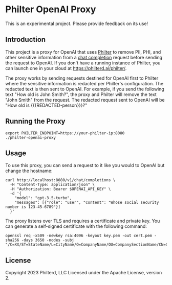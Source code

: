 # Philter OpenAI Proxy

This is an experimental project. Please provide feedback on its use!

## Introduction

This project is a proxy for OpenAI that uses [Philter](https://philterd.ai/philter/) to remove PII, PHI, and other sensitive information from a [chat completion](https://platform.openai.com/docs/api-reference/chat) request before sending the request to OpenAI. If you don't have a running instance of Philter, you can launch one in your cloud at https://philterd.ai/philter/.

The proxy works by sending requests destined for OpenAI first to Philter where the sensitive information is redacted per Philter's configuration. The redacted text is then sent to OpenAI. For example, if you send the following text "How old is John Smith?", the proxy and Philter will remove the text "John Smith" from the request. The redacted request sent to OpenAI will be "How old is {{{REDACTED-person}}}?"

## Running the Proxy

```
export PHILTER_ENDPOINT=https://your-philter-ip:8080
./philter-openai-proxy
```

## Usage

To use this proxy, you can send a request to it like you would to OpenAI but change the hostname:

```
curl http://localhost:8080/v1/chat/completions \
  -H "Content-Type: application/json" \
  -H "Authorization: Bearer $OPENAI_API_KEY" \
  -d '{
    "model": "gpt-3.5-turbo",
    "messages": [{"role": "user", "content": "Whose social security number is 123-45-6789"}]
  }'
```

The proxy listens over TLS and requires a certificate and private key. You can generate a self-signed certificate with the following command:

```
openssl req -x509 -newkey rsa:4096 -keyout key.pem -out cert.pem -sha256 -days 3650 -nodes -subj "/C=XX/ST=StateName/L=CityName/O=CompanyName/OU=CompanySectionName/CN=CommonNameOrHostname"
```

## License

Copyright 2023 Philterd, LLC
Licensed under the Apache License, version 2.